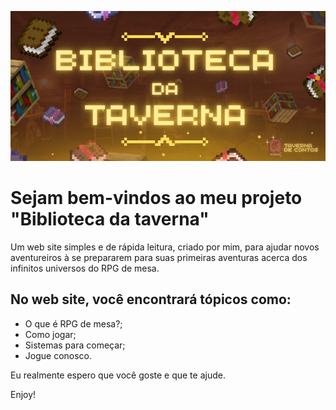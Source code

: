 ![alt text](imagens/biblioteca_da_taverna.png)

# Sejam bem-vindos ao meu projeto "Biblioteca da taverna"
Um web site simples e de rápida leitura, criado por mim, para ajudar novos aventureiros à se prepararem para suas primeiras aventuras acerca dos infinitos universos do RPG de mesa. 

## No web site, você encontrará tópicos como:
- O que é RPG de mesa?;
- Como jogar;
- Sistemas para começar;
- Jogue conosco.

Eu realmente espero que você goste e que te ajude. 

Enjoy! 